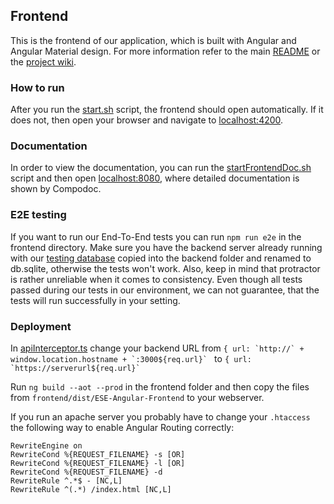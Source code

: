 ## Frontend

This is the frontend of our application, which is built with Angular and Angular Material design. For more information refer to the main [README](https://github.com/scg-unibe-ch/ese2018-team7/blob/master/README.md) or the [project wiki](https://github.com/scg-unibe-ch/ese2018-team7/wiki).

### How to run
After you run the [start.sh](https://github.com/scg-unibe-ch/ese2018-team7/blob/master/start.sh) script, the frontend should open automatically. If it does not, then open your browser and navigate to [localhost:4200](http://localhost:4200).

### Documentation
In order to view the documentation, you can run the [startFrontendDoc.sh](https://github.com/scg-unibe-ch/ese2018-team7/blob/master/startFrontendDoc.sh) script and then open [localhost:8080](http://localhost:8080), where detailed documentation is shown by Compodoc.

### E2E testing
If you want to run our End-To-End tests you can run `npm run e2e` in the frontend directory. Make sure you have the backend server already running with our [testing database](https://github.com/scg-unibe-ch/ese2018-team7/blob/master/docs/testing.sqlite) copied into the backend folder and renamed to db.sqlite, otherwise the tests won't work.
Also, keep in mind that protractor is rather unreliable when it comes to consistency. Even though all tests passed during our tests in our environment, we can not guarantee, that the tests will run successfully in your setting.

### Deployment
In [apiInterceptor.ts](https://github.com/scg-unibe-ch/ese2018-team7/blob/master/frontend/src/app/apiInterceptor/apiInterceptor.ts)
change your backend URL from ``{ url: `http://` + window.location.hostname + `:3000${req.url}` `` to ``{ url: `https://serverurl${req.url}` ``

Run `ng build --aot --prod` in the frontend folder and then copy the files from `frontend/dist/ESE-Angular-Frontend` to your webserver.

If you run an apache server you probably have to change your `.htaccess` the following way to enable Angular Routing correctly:
```
RewriteEngine on
RewriteCond %{REQUEST_FILENAME} -s [OR]
RewriteCond %{REQUEST_FILENAME} -l [OR]
RewriteCond %{REQUEST_FILENAME} -d
RewriteRule ^.*$ - [NC,L]
RewriteRule ^(.*) /index.html [NC,L]
```
